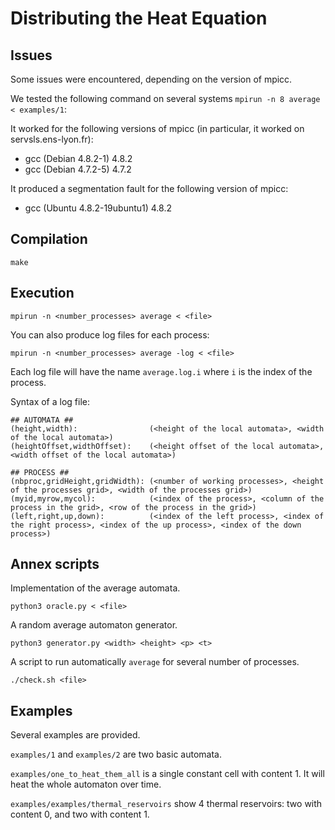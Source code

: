 # Distributing the Heat Equation

## Issues

Some issues were encountered, depending on the version of mpicc.

We tested the following command on several systems `mpirun -n 8 average < examples/1`:

It worked for the following versions of mpicc (in particular, it worked on servsls.ens-lyon.fr):

* gcc (Debian 4.8.2-1) 4.8.2
* gcc (Debian 4.7.2-5) 4.7.2

It produced a segmentation fault for the following version of mpicc:

* gcc (Ubuntu 4.8.2-19ubuntu1) 4.8.2

## Compilation

```
make
```

## Execution

```
mpirun -n <number_processes> average < <file>
```

You can also produce log files for each process:
```
mpirun -n <number_processes> average -log < <file>
```
Each log file will have the name `average.log.i` where `i` is the index of the process.

Syntax of a log file:
```
## AUTOMATA ##
(height,width):                (<height of the local automata>, <width of the local automata>)
(heightOffset,widthOffset):    (<height offset of the local automata>, <width offset of the local automata>)

## PROCESS ##
(nbproc,gridHeight,gridWidth): (<number of working processes>, <height of the processes grid>, <width of the processes grid>)
(myid,myrow,mycol):            (<index of the process>, <column of the process in the grid>, <row of the process in the grid>)
(left,right,up,down):          (<index of the left process>, <index of the right process>, <index of the up process>, <index of the down process>)
```


## Annex scripts

Implementation of the average automata.

```
python3 oracle.py < <file>
```

A random average automaton generator.

```
python3 generator.py <width> <height> <p> <t>
```

A script to run automatically `average` for several number of processes.

```
./check.sh <file>
```


## Examples

Several examples are provided.

`examples/1` and `examples/2` are two basic automata.

`examples/one_to_heat_them_all` is a single constant cell with content 1. It will heat the whole automaton over time.

`examples/examples/thermal_reservoirs` show 4 thermal reservoirs: two with content 0, and two with content 1.
